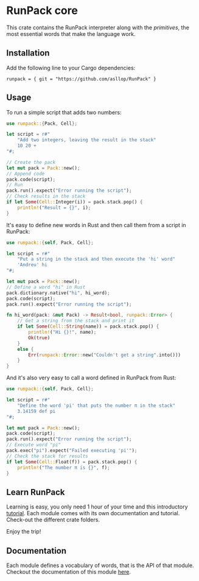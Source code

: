 # RunPack core

This crate contains the RunPack interpreter along with the *primitives*, the most essential words that make the language work.

## Installation

Add the following line to your Cargo dependencies:

```
runpack = { git = "https://github.com/asllop/RunPack" }
```

## Usage

To run a simple script that adds two numbers:

```rust
use runpack::{Pack, Cell};

let script = r#"
    "Add two integers, leaving the result in the stack"
    10 20 +
"#;

// Create the pack
let mut pack = Pack::new();
// Append code
pack.code(script);
// Run
pack.run().expect("Error running the script");
// Check results in the stack
if let Some(Cell::Integer(i)) = pack.stack.pop() {
    println!("Result = {}", i);
}
```

It's easy to define new words in Rust and then call them from a script in RunPack:

```rust
use runpack::{self, Pack, Cell};

let script = r#"
    "Put a string in the stack and then execute the 'hi' word"
    'Andreu' hi
"#;

let mut pack = Pack::new();
// Define a word "hi" in Rust
pack.dictionary.native("hi", hi_word);
pack.code(script);
pack.run().expect("Error running the script");

fn hi_word(pack: &mut Pack) -> Result<bool, runpack::Error> {
    // Get a string from the stack and print it
    if let Some(Cell::String(name)) = pack.stack.pop() {
        println!("Hi {}!", name);
        Ok(true)
    }
    else {
        Err(runpack::Error::new("Couldn't get a string".into()))
    }
}
```

And it's also very easy to call a word defined in RunPack from Rust:

```rust
use runpack::{self, Pack, Cell};

let script = r#"
    "Define the word 'pi' that puts the number π in the stack"
    3.14159 def pi
"#;

let mut pack = Pack::new();
pack.code(script);
pack.run().expect("Error running the script");
// Execute word "pi"
pack.exec("pi").expect("Failed executing 'pi'");
// Check the stack for results
if let Some(Cell::Float(f)) = pack.stack.pop() {
    println!("The number π is {}", f);
}
```

## Learn RunPack

Learning is easy, you only need 1 hour of your time and this introductory [tutorial](TUTORIAL.md). Each module comes with its own documentation and tutorial. Check-out the different crate folders.

Enjoy the trip!

## Documentation

Each module defines a vocabulary of words, that is the API of that module. Checkout the documentation of this module [here](./DOC.md).